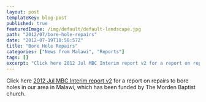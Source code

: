 ```yaml
---
layout: post
templateKey: blog-post
published: true
featuredImage: /img/default/default-landscape.jpg
path: "2012/07/bore-hole-repairs"
date: "2012-07-19T10:58:57Z"
title: "Bore Hole Repairs"
categories: ["News from Malawi", "Reports"]
tags: []
excerpt: "Click here 2012 Jul MBC Interim report v2 for a report on repairs to bore holes in our area in Mala..."
---
```


Click here [2012 Jul MBC Interim report v2](https://www.landirani.org/news/2012/07/19/bore-hole-repairs/2012-jul-mbc-interim-report-v2/) for a report on repairs to bore holes in our area in Malawi, which has been funded by The Morden Baptist church.
